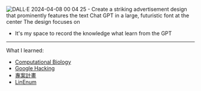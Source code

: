 ![DALL·E 2024-04-08 00 04 25 - Create a striking advertisement design that prominently features the text _Chat GPT_ in a large, futuristic font at the center  The design focuses on ](https://github.com/Draw0919/GPT-learn/assets/102810421/53359f3b-0f2a-4116-bc11-f216846c536e)


* It's my space to record the knowledge what learn from the GPT 
---
What I learned:
* [Computational Biology](https://github.com/Draw0919/GPT-learn/issues/1#issue-2229328788)
* [Google Hacking](https://github.com/Draw0919/GPT-learn/issues/2#issue-2229854222)
* [專案計畫](https://github.com/Draw0919/GPT-learn/issues/4)
* [LinEnum](https://github.com/Draw0919/GPT-learn/issues/5)
